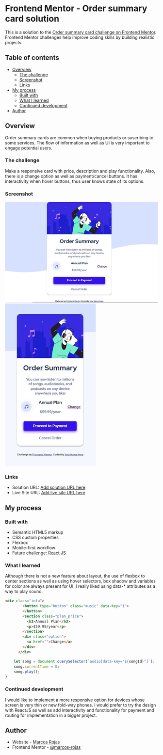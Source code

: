 # Frontend Mentor - Order summary card solution

This is a solution to the [Order summary card challenge on Frontend Mentor](https://www.frontendmentor.io/challenges/order-summary-component-QlPmajDUj). Frontend Mentor challenges help improve coding skills by building realistic projects. 

## Table of contents

- [Overview](#overview)
  - [The challenge](#the-challenge)
  - [Screenshot](#screenshot)
  - [Links](#links)
- [My process](#my-process)
  - [Built with](#built-with)
  - [What I learned](#what-i-learned)
  - [Continued development](#continued-development)
- [Author](#author)

## Overview
Order summary cards are common when buying products or suscribing to some
services. The flow of information as well as UI is very important to engage
potential users.

### The challenge
Make a responsive card with price, description and play functionality. Also,
there is a change option as well as payment/cancel buttons. It has interactivity
when hover buttons, thus user knows state of its options.

### Screenshot

![Preview for the Order summary card desktop](./design/desktop-view.jpg)
![Preview for the Order summary card phone](./design/iphone-view.jpg)

### Links

- Solution URL: [Add solution URL here](https://github.com/marcos-rojas/FrontEndMentorC1)
- Live Site URL: [Add live site URL here](https://marcos-rojas.github.io/FrontEndMentorC1/)

## My process

### Built with

- Semantic HTML5 markup
- CSS custom properties
- Flexbox
- Mobile-first workflow
- Future challenge: [React JS](https://reactjs.org/)

### What I learned

Although there is not a new feature about layout, the use of flexbox
to center sections as well as using hover selectors, box shadow and
variables for color are always present for UI. I really liked using
data-* attributes as a way to play sound.

```html
<div class="info">
        <button type="button" class="music" data-key="1">
        </button>
        <section class="plan_price">
          <h3>Annual Plan</h3> 
          <p>$59.99/year</p> 
        </section>
        <div class="option">
          <a href="">Change</a>
        </div>
      </div>
```

```js
    let song = document.querySelector(`audio[data-key="${songId}"]`);
    song.currentTime = 0;
    song.play();
}
```

### Continued development

I would like to implement a more responsive option for devices whose screen is very
thin or new fold-way phones. I would prefer to try the design with ReactJS as well
as add interactivity and functionality for payment and routing for implementation
in a bigger project.

## Author

- Website - [Marcos Rojas](https://marcos-rojas.github.io/portfolio/)
- Frontend Mentor - [@marcos-rojas](https://www.frontendmentor.io/profile/marcos-rojas)

